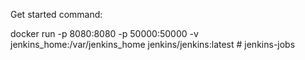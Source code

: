 Get started command:

docker run -p 8080:8080 -p 50000:50000 -v jenkins_home:/var/jenkins_home jenkins/jenkins:latest
#   j e n k i n s - j o b s  
 